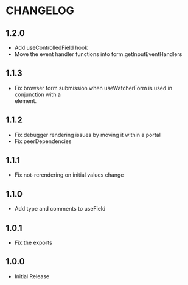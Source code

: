 # CHANGELOG

## 1.2.0

- Add useControlledField hook
- Move the event handler functions into form.getInputEventHandlers

## 1.1.3

- Fix browser form submission when useWatcherForm is used in conjunction
  with a <form> element.

## 1.1.2

- Fix debugger rendering issues by moving it within a portal
- Fix peerDependencies

## 1.1.1

- Fix not-rerendering on initial values change

## 1.1.0

- Add type and comments to useField

## 1.0.1

- Fix the exports

## 1.0.0

- Initial Release
